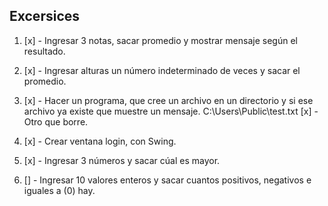 ## Excersices

1. [x] - Ingresar 3 notas, sacar promedio y mostrar mensaje según el resultado.

2. [x] - Ingresar alturas un número indeterminado de veces y sacar el promedio.

3. [x] - Hacer un programa, que cree un archivo en un directorio y si ese archivo ya existe que muestre un mensaje. C:\\Users\\Public\\test.txt
   [x] - Otro que borre.

4. [x] - Crear ventana login, con Swing.

5. [x] - Ingresar 3 números y sacar cúal es mayor.

6. [] - Ingresar 10 valores enteros y sacar cuantos positivos, negativos e iguales a (0) hay.
